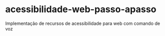 # acessibilidade-web-passo-apasso
Implementação de recursos de acessibilidade para web com comando de voz

